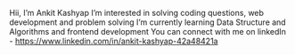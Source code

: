 Hii, I’m Ankit Kashyap
I’m interested in solving coding questions, web development and problem solving
I’m currently learning Data Structure and Algorithms and frontend development
You can connect with me on linkedIn - https://www.linkedin.com/in/ankit-kashyap-42a48421a

<!---
ankitsstudio/ankitsstudio is a ✨ special ✨ repository because its `README.md` (this file) appears on your GitHub profile.
You can click the Preview link to take a look at your changes.
--->
